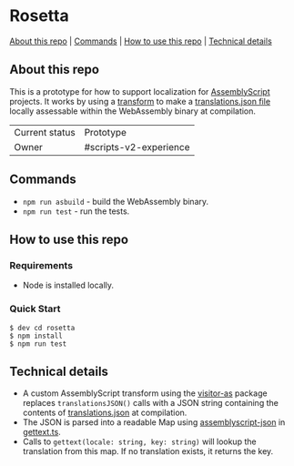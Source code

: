 
# Rosetta

[About this repo](#about-this-repo) | [Commands](#commands) | [How to use this repo](#how-to-use-this-repo) | [Technical details](#technical-details)

## About this repo
This is a prototype for how to support localization for [AssemblyScript](https://www.assemblyscript.org/) projects.
It works by using a [transform](https://github.com/Shopify/rosetta/blob/master/assembly/transform.ts) to make a [translations.json file](https://github.com/Shopify/rosetta/blob/master/assembly/translations.json) locally assessable within the WebAssembly binary at compilation. 

|                |                                                            |
|----------------|------------------------------------------------------------|
| Current status | Prototype                                                  |
| Owner          | #scripts-v2-experience                                     |

## Commands
* `npm run asbuild` - build the WebAssembly binary.
* `npm run test` - run the tests.


## How to use this repo
### Requirements
- Node is installed locally.

### Quick Start
```
$ dev cd rosetta
$ npm install
$ npm run test
```

<!--
Examples:
* [Storefront Renderer- Quick start guide ](https://github.com/Shopify/storefront-renderer#development-quick-start)
* [CloudSQLBuddy - How it works content and formatting](https://github.com/Shopify/cloudbuddies/tree/master/buddies/cloudsqlbuddy/README.md)
* [gjtorikian/html-proofer - Configuration and real life examples](https://github.com/gjtorikian/html-proofer/blob/main/README.md#configuration)
* [Polaris Icons - Separate contribution guide](https://github.com/Shopify/polaris-icons/blob/master/README.md#contributing-)
* [Magellan - Collecting in production content](https://github.com/Shopify/magellan/blob/master/README.md#connecting-to-magellan-in-production)
-->

## Technical details
- A custom AssemblyScript transform using the [visitor-as](https://github.com/willemneal/visitor-as) package replaces `translationsJSON()` calls with a JSON string containing the contents of [translations.json](https://github.com/Shopify/rosetta/blob/master/assembly/translations.json) at compilation.
- The JSON is parsed into a readable Map using [assemblyscript-json](https://github.com/nearprotocol/assemblyscript-json) in [gettext.ts](https://github.com/Shopify/rosetta/blob/master/assembly/gettext.ts).
- Calls to `gettext(locale: string, key: string)` will lookup the translation from this map. If no translation exists, it returns the key. 

